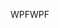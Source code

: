 <span data-ttu-id="67f83-101">WPF</span><span class="sxs-lookup"><span data-stu-id="67f83-101">WPF</span></span>